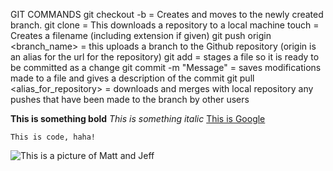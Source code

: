 GIT COMMANDS
git checkout -b = Creates and moves to the newly created branch.
git clone <url> = This downloads a repository to a local machine
touch <filename> = Creates a filename (including extension if given) 
git push origin <branch_name> = this uploads a branch to the Github repository (origin is an alias for the url for the repository)
git add <filename> = stages a file so it is ready to be committed as a change
git commit -m "Message" = saves modifications made to a file and gives a description of the commit
git pull <alias_for_repository> <branch> = downloads and merges with local repository any pushes that have been made to the branch by other users

**This is something bold**
*This is something italic*
[This is Google](http://www.google.com)

    This is code, haha!
    
![This is a picture of Matt and Jeff](https://www.dropbox.com/s/2s5zsjswb5v4zcc/Matt_Jeff_Picture.png?dl=1  "Hover text for Matt & Jeff")
